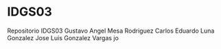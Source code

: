 # IDGS03
Repositorio IDGS03
Gustavo Angel Mesa Rodriguez
Carlos Eduardo Luna Gonzalez
Jose Luis Gonzalez Vargas 
jo